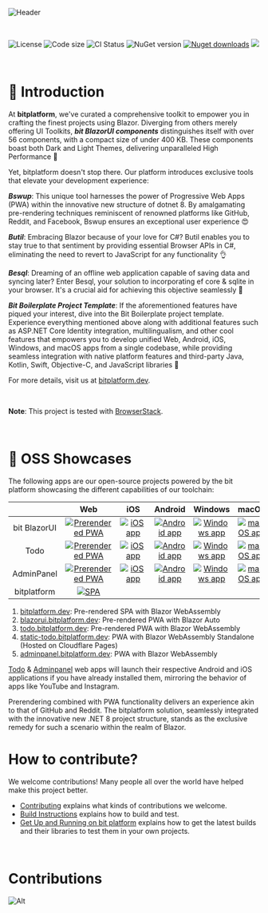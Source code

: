 ![Header](https://user-images.githubusercontent.com/6169846/251658486-b16e1db8-5481-46c4-9fc1-c9b279a4364a.png)

<br/>

![License](https://img.shields.io/github/license/bitfoundation/bitplatform.svg)
![Code size](https://img.shields.io/github/languages/code-size/bitfoundation/bitplatform.svg?logo=github)
![CI Status](https://github.com/bitfoundation/bitplatform/actions/workflows/bit.ci.yml/badge.svg)
![NuGet version](https://img.shields.io/nuget/v/bit.blazorui.svg?logo=nuget)
[![Nuget downloads](https://img.shields.io/badge/packages_download-4.4M-blue.svg?logo=nuget)](https://www.nuget.org/profiles/bit-foundation)
[![](https://dcbadge.vercel.app/api/server/7bNMRNYshd?style=flat-square&compact=true&v=2)](https://discord.gg/7bNMRNYshd)

<br/>

# 🧾 Introduction

At **bitplatform**, we've curated a comprehensive toolkit to empower you in crafting the finest projects using Blazor. Diverging from others merely offering UI Toolkits, ***bit BlazorUI components*** distinguishes itself with over 56 components, with a compact size of under 400 KB. These components boast both Dark and Light Themes, delivering unparalleled High Performance 🚀

Yet, bitplatform doesn't stop there. Our platform introduces exclusive tools that elevate your development experience:

***Bswup***: This unique tool harnesses the power of Progressive Web Apps (PWA) within the innovative new structure of dotnet 8. By amalgamating pre-rendering techniques reminiscent of renowned platforms like GitHub, Reddit, and Facebook, Bswup ensures an exceptional user experience 😍

***Butil***: Embracing Blazor because of your love for C#? Butil enables you to stay true to that sentiment by providing essential Browser APIs in C#, eliminating the need to revert to JavaScript for any functionality 👌

***Besql***: Dreaming of an offline web application capable of saving data and syncing later? Enter Besql, your solution to incorporating ef core & sqlite in your browser. It's a crucial aid for achieving this objective seamlessly 🕺

***Bit Boilerplate Project Template***: If the aforementioned features have piqued your interest, dive into the Bit Boilerplate project template. Experience everything mentioned above along with additional features such as ASP.NET Core Identity integration, multilingualism, and other cool features that empowers you to develop unified Web, Android, iOS, Windows, and macOS apps from a single codebase, while providing seamless integration with native platform features and third-party Java, Kotlin, Swift, Objective-C, and JavaScript libraries 💯

For more details, visit us at [bitplatform.dev](https://bitplatform.dev/).

<br/>

**Note**: This project is tested with [BrowserStack](https://www.browserstack.com/).

<br/>

# 🎁 OSS Showcases

The following apps are our open-source projects powered by the bit platform showcasing the different capabilities of our toolchain:

| | &nbsp;&nbsp;&nbsp;Web&nbsp;&nbsp;&nbsp; | &nbsp;&nbsp;&nbsp;iOS&nbsp;&nbsp;&nbsp; | Android | Windows | macOS |
|:-:|:--:|:--:|:--:|:--:|:--:|
| bit BlazorUI | [![Prerendered PWA](https://github-production-user-asset-6210df.s3.amazonaws.com/6169846/251381583-8b8eb895-80c9-4811-9641-57a5a08db163.png)](https://blazorui.bitplatform.dev) | [![iOS app](https://github-production-user-asset-6210df.s3.amazonaws.com/6169846/251381842-e72976ce-fd20-431d-a677-ca1ed625b83b.png)](https://apps.apple.com/us/app/bit-blazor-ui/id6450401404) | [![Android app](https://github-production-user-asset-6210df.s3.amazonaws.com/6169846/251381958-24931682-87f6-44fc-a1c7-eecf46387005.png)](https://play.google.com/store/apps/details?id=com.bitplatform.BlazorUI.Demo) | [![Windows app](https://github-production-user-asset-6210df.s3.amazonaws.com/6169846/251382080-9ae97fea-934c-4097-aca4-124a2aed1595.png)](https://windows-components.bitplatform.dev/Bit.BlazorUI.Demo.Client.Windows-win-Setup.exe) | [![macOS app](https://github-production-user-asset-6210df.s3.amazonaws.com/6169846/251382211-0d58f9ba-1a1f-4481-a0ca-b23a393cca9f.png)](https://apps.apple.com/nl/app/bit-blazor-ui/id6450401404)
| Todo | [![Prerendered PWA](https://github-production-user-asset-6210df.s3.amazonaws.com/6169846/251381583-8b8eb895-80c9-4811-9641-57a5a08db163.png)](https://todo.bitplatform.dev) | [![iOS app](https://github-production-user-asset-6210df.s3.amazonaws.com/6169846/251381842-e72976ce-fd20-431d-a677-ca1ed625b83b.png)](https://apps.apple.com/us/app/bit-todotemplate/id6450611072) | [![Android app](https://github-production-user-asset-6210df.s3.amazonaws.com/6169846/251381958-24931682-87f6-44fc-a1c7-eecf46387005.png)](https://play.google.com/store/apps/details?id=com.bitplatform.Todo.Template) | [![Windows app](https://github-production-user-asset-6210df.s3.amazonaws.com/6169846/251382080-9ae97fea-934c-4097-aca4-124a2aed1595.png)](https://windows-todo.bitplatform.dev/TodoSample.Client.Windows-win-Setup.exe) | [![macOS app](https://github-production-user-asset-6210df.s3.amazonaws.com/6169846/251382211-0d58f9ba-1a1f-4481-a0ca-b23a393cca9f.png)](https://apps.apple.com/nl/app/bit-todotemplate/id6450611072)
| AdminPanel | [![Prerendered PWA](https://github-production-user-asset-6210df.s3.amazonaws.com/6169846/251381583-8b8eb895-80c9-4811-9641-57a5a08db163.png)](https://adminpanel.bitplatform.dev) | [![iOS app](https://github-production-user-asset-6210df.s3.amazonaws.com/6169846/251381842-e72976ce-fd20-431d-a677-ca1ed625b83b.png)](https://apps.apple.com/us/app/bit-adminpanel/id6450611349) | [![Android app](https://github-production-user-asset-6210df.s3.amazonaws.com/6169846/251381958-24931682-87f6-44fc-a1c7-eecf46387005.png)](https://play.google.com/store/apps/details?id=com.bitplatform.AdminPanel.Template) | [![Windows app](https://github-production-user-asset-6210df.s3.amazonaws.com/6169846/251382080-9ae97fea-934c-4097-aca4-124a2aed1595.png)](https://windows-admin.bitplatform.dev/AdminPanel.Client.Windows-win-Setup.exe) | [![macOS app](https://github-production-user-asset-6210df.s3.amazonaws.com/6169846/251382211-0d58f9ba-1a1f-4481-a0ca-b23a393cca9f.png)](https://apps.apple.com/nl/app/bit-adminpanel/id6450611349) |
| bitplatform | [![SPA](https://github-production-user-asset-6210df.s3.amazonaws.com/6169846/251395129-71a5a79c-af74-4d4e-a0f7-ed9a15cf2e46.png)](https://bitplatform.dev)|

1. [bitplatform.dev](https://bitplatform.dev): Pre-rendered SPA with Blazor WebAssembly
2. [blazorui.bitplatform.dev](https://blazorui.bitplatform.dev): Pre-rendered PWA with Blazor Auto
3. [todo.bitplatform.dev](https://todo.bitplatform.dev): Pre-rendered PWA with Blazor WebAssembly
4. [static-todo.bitplatform.dev](https://static-todo.bitplatform.dev): PWA with Blazor WebAssembly Standalone (Hosted on Cloudflare Pages)
5. [adminpanel.bitplatform.dev](https://adminpanel.bitplatform.dev): PWA with Blazor WebAssembly

[Todo](https://todo.bitplatform.dev) & [Adminpanel](https://adminpanel.bitplatform.dev) web apps will launch their respective Android and iOS applications if you have already installed them, mirroring the behavior of apps like YouTube and Instagram. 

Prerendering combined with PWA functionality delivers an experience akin to that of GitHub and Reddit. The bitplatform solution, seamlessly integrated with the innovative new .NET 8 project structure, stands as the exclusive remedy for such a scenario within the realm of Blazor.

# How to contribute?

We welcome contributions! Many people all over the world have helped make this project better.

* [Contributing](CONTRIBUTING.md) explains what kinds of contributions we welcome.
* [Build Instructions](docs/how-to-build.md) explains how to build and test.
* [Get Up and Running on bit platform](docs/up-and-running.md) explains how to get the latest builds and their libraries to test them in your own projects.

<br/>

# **Contributions**

![Alt](https://repobeats.axiom.co/api/embed/66dc1fc04ed967094b98ac118e8f18fa38b19f6a.svg "bit platform open source contributions report")
